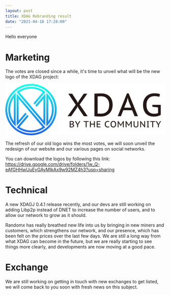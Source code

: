 ```yaml
---
layout: post
title: XDAG Rebranding result
date: "2021-04-18 17:28:00"
---
```


Hello everyone

# Marketing
The votes are closed since a while, it's time to unveil what will be the new logo of the XDAG project:

![logo image](/assets/images/posts/LOGO-01-2.png)

The refresh of our old logo wins the most votes, we will soon unveil the redesign of our website and our various pages on social networks.

You can download the logos by following this link: https://drive.google.com/drive/folders/1w_Q-eAfGHHwUuEyGAyMIkAx9w92MZ4h3?usp=sharing

# Technical
A new XDAGJ 0.4.1 release recently, and our devs are still working on adding Libp2p instead of DNET to increase the number of users, and to allow our network to grow as it should.

Randomx has really breathed new life into us by bringing in new miners and customers, which strengthens our network, and our presence, which has been felt on the prices over the last few days.
We are still a long way from what XDAG can become in the future, but we are really starting to see things more clearly, and developments are now moving at a good pace.


# Exchange
We are still working on getting in touch with new exchanges to get listed, we will come back to you soon with fresh news on this subject.








